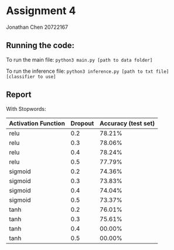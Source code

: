 # Assignment 4

Jonathan Chen
20722167

## Running the code:
To run the main file:
```python3 main.py [path to data folder]``` 

To run the inference file:
```python3 inference.py [path to txt file] [classifier to use]```

## Report
With Stopwords:

| Activation Function | Dropout    | Accuracy (test set)|
| --------------------| :--------- | ------------------ |
| relu                | 0.2        | 78.21%             |
| relu                | 0.3        | 78.06%             |
| relu                | 0.4        | 78.24%             |
| relu                | 0.5        | 77.79%             |
| sigmoid             | 0.2        | 74.36%             |
| sigmoid             | 0.3        | 73.83%             |
| sigmoid             | 0.4        | 74.04%             |
| sigmoid             | 0.5        | 73.37%             |
| tanh                | 0.2        | 76.01%             |
| tanh                | 0.3        | 75.61%             |
| tanh                | 0.4        | 00.00%             |
| tanh                | 0.5        | 00.00%             |
